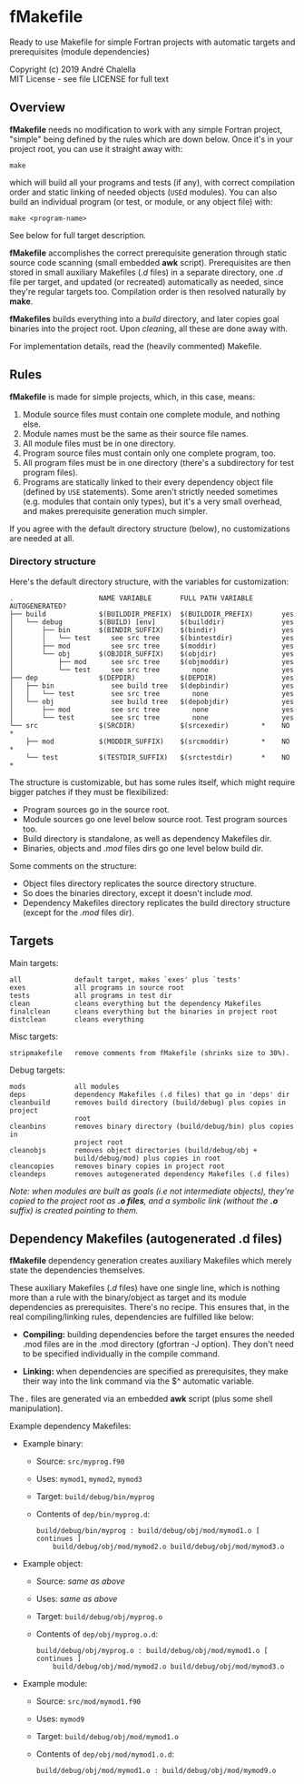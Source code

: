 # fMakefile

Ready to use Makefile for simple Fortran projects with
automatic targets and prerequisites (module dependencies)

Copyright (c) 2019 André Chalella \
MIT License - see file LICENSE for full text

## Overview

**fMakefile** needs no modification to work with any simple Fortran project,
"simple" being defined by the rules which are down below. Once it's in your
project root, you can use it straight away with:

    make

which will build all your programs and tests (if any), with correct
compilation order and static linking of needed objects (`USE`d modules). You can
also build an individual program (or test, or module, or any object file) with:

    make <program-name>

See below for full target description.

**fMakefile** accomplishes the correct prerequisite generation through static
source code scanning (small embedded **awk** script). Prerequisites are then
stored in small auxiliary Makefiles (*.d* files) in a separate directory, one
*.d* file per target, and updated (or recreated) automatically as needed, since
they're regular targets too. Compilation order is then resolved naturally by
**make**.

**fMakefiles** builds everything into a *build* directory, and later copies goal
binaries into the project root. Upon *clean*ing, all these are done away with.

For implementation details, read the (heavily commented) Makefile.

## Rules

**fMakefile** is made for simple projects, which, in this case, means:

1. Module source files must contain one complete module, and nothing else.
2. Module names must be the same as their source file names.
3. All module files must be in one directory.
4. Program source files must contain only one complete program, too.
5. All program files must be in one directory (there's a subdirectory for test
   program files).
6. Programs are statically linked to their every dependency object file
   (defined by `USE` statements). Some aren't strictly needed sometimes (e.g.
   modules that contain only types), but it's a very small overhead, and makes
   prerequisite generation much simpler.

If you agree with the default directory structure (below), no customizations are
needed at all.

### Directory structure

Here's the default directory structure, with the variables for customization:

    .                     NAME VARIABLE       FULL PATH VARIABLE  AUTOGENERATED?
    ├── build             $(BUILDDIR_PREFIX)  $(BUILDDIR_PREFIX)       yes
    │   └── debug         $(BUILD) [env]      $(builddir)              yes
    │       ├── bin       $(BINDIR_SUFFIX)    $(bindir)                yes
    │       │   └── test     see src tree     $(bintestdir)            yes
    │       ├── mod          see src tree     $(moddir)                yes
    │       └── obj       $(OBJDIR_SUFFIX)    $(objdir)                yes
    │           ├── mod      see src tree     $(objmoddir)             yes
    │           └── test     see src tree        none                  yes
    ├── dep               $(DEPDIR)           $(DEPDIR)                yes
    │   ├── bin              see build tree   $(depbindir)             yes
    │   │   └── test         see src tree        none                  yes
    │   └── obj              see build tree   $(depobjdir)             yes
    │       ├── mod          see src tree        none                  yes
    │       └── test         see src tree        none                  yes
    └── src               $(SRCDIR)           $(srcexedir)        *    NO    *
        ├── mod           $(MODDIR_SUFFIX)    $(srcmoddir)        *    NO    *
        └── test          $(TESTDIR_SUFFIX)   $(srctestdir)       *    NO    *

The structure is customizable, but has some rules itself, which might require
bigger patches if they must be flexibilized:

- Program sources go in the source root.
- Module sources go one level below source root. Test program sources too.
- Build directory is standalone, as well as dependency Makefiles dir.
- Binaries, objects and *.mod* files dirs go one level below build dir.

Some comments on the structure:

- Object files directory replicates the source directory structure.
- So does the binaries directory, except it doesn't include *mod*.
- Dependency Makefiles directory replicates the build directory structure
  (except for the *.mod* files dir).

## Targets

Main targets:

    all             default target, makes `exes' plus `tests'
    exes            all programs in source root
    tests           all programs in test dir
    clean           cleans everything but the dependency Makefiles
    finalclean      cleans everything but the binaries in project root
    distclean       cleans everything

Misc targets:

    stripmakefile   remove comments from fMakefile (shrinks size to 30%).

Debug targets:

    mods            all modules
    deps            dependency Makefiles (.d files) that go in 'deps' dir
    cleanbuild      removes build directory (build/debug) plus copies in project
                    root
    cleanbins       removes binary directory (build/debug/bin) plus copies in
                    project root
    cleanobjs       removes object directories (build/debug/obj +
                    build/debug/mod) plus copies in root
    cleancopies     removes binary copies in project root
    cleandeps       removes autogenerated dependency Makefiles (.d files)

*Note: when modules are built as goals (i.e not intermediate objects), they're
copied to the project root as **.o files**, and a symbolic link (without the
**.o** suffix) is created pointing to them.*

## Dependency Makefiles (autogenerated .d files)

**fMakefile** dependency generation creates auxiliary Makefiles which merely
state the dependencies themselves.

These auxiliary Makefiles (*.d* files) have one single line, which is nothing
more than a rule with the binary/object as target and its module dependencies as
prerequisites. There's no recipe. This ensures that, in the real
compiling/linking rules, dependencies are fulfilled like below:

- **Compiling:** building dependencies before the target ensures the needed .mod
  files are in the .mod directory (gfortran -J option). They don't need to be
specified individually in the compile command.

- **Linking:** when dependencies are specified as prerequisites, they make their
  way into the link command via the $^ automatic variable.

The *.* files are generated via an embedded **awk** script (plus some shell
manipulation).

Example dependency Makefiles:

- Example binary:
  - Source: `src/myprog.f90`
  - Uses: `mymod1`, `mymod2`, `mymod3`
  - Target: `build/debug/bin/myprog`
  - Contents of `dep/bin/myprog.d`:

        build/debug/bin/myprog : build/debug/obj/mod/mymod1.o [ continues ]
            build/debug/obj/mod/mymod2.o build/debug/obj/mod/mymod3.o

- Example object:
  - Source: *same as above*
  - Uses: *same as above*
  - Target: `build/debug/obj/myprog.o`
  - Contents of `dep/obj/myprog.o.d`:

        build/debug/obj/myprog.o : build/debug/obj/mod/mymod1.o [ continues ]
            build/debug/obj/mod/mymod2.o build/debug/obj/mod/mymod3.o

- Example module:
  - Source: `src/mod/mymod1.f90`
  - Uses: `mymod9`
  - Target: `build/debug/obj/mod/mymod1.o`
  - Contents of `dep/obj/mod/mymod1.o.d`:

        build/debug/obj/mod/mymod1.o : build/debug/obj/mod/mymod9.o
